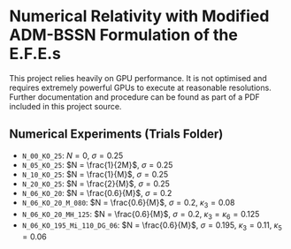 # Numerical Relativity with Modified ADM-BSSN Formulation of the E.F.E.s


This project relies heavily on GPU performance. It is not optimised and requires extremely powerful GPUs to execute at reasonable resolutions. 
Further documentation and procedure can be found as part of a PDF included in this project source.

## Numerical Experiments (Trials Folder)
- `N_00_KO_25`:  $N = 0$,  $\sigma = 0.25$
- `N_05_KO_25`:  $N = \frac{1}{2M}$,  $\sigma = 0.25$
- `N_10_KO_25`:  $N = \frac{1}{M}$,  $\sigma = 0.25$
- `N_20_KO_25`:  $N = \frac{2}{M}$,  $\sigma = 0.25$
- `N_06_KO_20`:  $N = \frac{0.6}{M}$,  $\sigma = 0.2$
- `N_06_KO_20_M_080`:  $N = \frac{0.6}{M}$,  $\sigma = 0.2$,  $\kappa_3 = 0.08$
- `N_06_KO_20_MH_125`:  $N = \frac{0.6}{M}$,  $\sigma = 0.2$,  $\kappa_3 = \kappa_6 = 0.125$
- `N_06_KO_195_Mi_110_DG_06`:  $N = \frac{0.6}{M}$,  $\sigma = 0.195$,  $\kappa_3 = 0.11$,  $\kappa_5 = 0.06$
